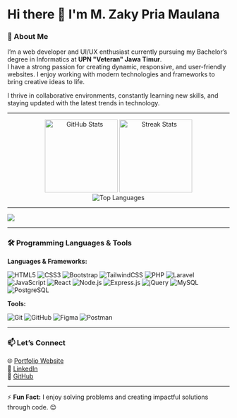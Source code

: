 # Hi there 👋 I'm **M. Zaky Pria Maulana**  

### 🔭 About Me  
I’m a web developer and UI/UX enthusiast currently pursuing my Bachelor’s degree in Informatics at **UPN "Veteran" Jawa Timur**.  
I have a strong passion for creating dynamic, responsive, and user-friendly websites. I enjoy working with modern technologies and frameworks to bring creative ideas to life.  

I thrive in collaborative environments, constantly learning new skills, and staying updated with the latest trends in technology.  

---

<div align="center">  
  <img src="https://github-readme-stats.vercel.app/api?username=zkyymaulana&theme=dark&hide_border=false&include_all_commits=true&count_private=true" alt="GitHub Stats" height="165"/>  
  <img src="https://github-readme-streak-stats.herokuapp.com/?user=zkyymaulana&theme=dark&hide_border=false" alt="Streak Stats" height="165"/>  
</div>  

<div align="center">  
  <img src="https://github-readme-stats.vercel.app/api/top-langs/?username=zkyymaulana&theme=dark&hide_border=false&include_all_commits=true&count_private=true&layout=compact" alt="Top Languages" />  
</div>  

---

[![](https://visitcount.itsvg.in/api?id=zkyymaulana&icon=0&color=0)](https://visitcount.itsvg.in)

---

### 🛠️ Programming Languages & Tools  

**Languages & Frameworks:**  
<p>
  <img src="https://img.shields.io/badge/HTML5-%23E34F26.svg?style=flat-square&logo=html5&logoColor=white" alt="HTML5"/>
  <img src="https://img.shields.io/badge/CSS3-%231572B6.svg?style=flat-square&logo=css3&logoColor=white" alt="CSS3"/>
  <img src="https://img.shields.io/badge/Bootstrap-%23563D7C.svg?style=flat-square&logo=bootstrap&logoColor=white" alt="Bootstrap"/>
  <img src="https://img.shields.io/badge/TailwindCSS-%2338B2AC.svg?style=flat-square&logo=tailwindcss&logoColor=white" alt="TailwindCSS"/>
  <img src="https://img.shields.io/badge/PHP-%23777BB4.svg?style=flat-square&logo=php&logoColor=white" alt="PHP"/>
  <img src="https://img.shields.io/badge/Laravel-%23FF2D20.svg?style=flat-square&logo=laravel&logoColor=white" alt="Laravel"/>
  <img src="https://img.shields.io/badge/JavaScript-%23F7DF1E.svg?style=flat-square&logo=javascript&logoColor=black" alt="JavaScript"/>
  <img src="https://img.shields.io/badge/React-%2361DAFB.svg?style=flat-square&logo=react&logoColor=black" alt="React"/>
  <img src="https://img.shields.io/badge/Node.js-%23339933.svg?style=flat-square&logo=nodedotjs&logoColor=white" alt="Node.js"/>
  <img src="https://img.shields.io/badge/Express.js-%23000000.svg?style=flat-square&logo=express&logoColor=white" alt="Express.js"/>
  <img src="https://img.shields.io/badge/jQuery-%230769AD.svg?style=flat-square&logo=jquery&logoColor=white" alt="jQuery"/>
  <img src="https://img.shields.io/badge/MySQL-%234479A1.svg?style=flat-square&logo=mysql&logoColor=white" alt="MySQL"/>
  <img src="https://img.shields.io/badge/PostgreSQL-%23336791.svg?style=flat-square&logo=postgresql&logoColor=white" alt="PostgreSQL"/>
</p>

**Tools:**  
<p>
  <img src="https://img.shields.io/badge/Git-%23F05033.svg?style=flat-square&logo=git&logoColor=white" alt="Git"/>
  <img src="https://img.shields.io/badge/GitHub-%23181717.svg?style=flat-square&logo=github&logoColor=white" alt="GitHub"/>
  <img src="https://img.shields.io/badge/Figma-%23F24E1E.svg?style=flat-square&logo=figma&logoColor=white" alt="Figma"/>
  <img src="https://img.shields.io/badge/Postman-%23FF6C37.svg?style=flat-square&logo=postman&logoColor=white" alt="Postman"/>
</p>

---

### 📫 Let’s Connect  
🌐 [Portfolio Website](https://zakymaulana.com)  
💼 [LinkedIn](https://linkedin.com/in/m-zaky-pria-maulana)  
🐙 [GitHub](https://github.com/zkyymaulana)  

---

⚡ **Fun Fact:** I enjoy solving problems and creating impactful solutions through code. 😊  
